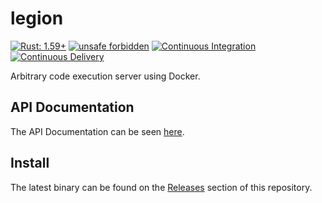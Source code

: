 # legion

[![Rust: 1.59+](https://img.shields.io/badge/rust-1.59+-93450a)](https://blog.rust-lang.org/2022/02/24/Rust-1.59.0.html)
[![unsafe forbidden](https://img.shields.io/badge/unsafe-forbidden-success.svg)](https://github.com/rust-secure-code/safety-dance/)
[![Continuous Integration](https://github.com/devtomio/legion/actions/workflows/ci.yml/badge.svg)](https://github.com/devtomio/legion/actions/workflows/ci.yml)
[![Continuous Delivery](https://github.com/devtomio/legion/actions/workflows/cd.yml/badge.svg)](https://github.com/devtomio/legion/actions/workflows/cd.yml)

Arbitrary code execution server using Docker.

## API Documentation

The API Documentation can be seen [here](https://legion-production.up.railway.app/docs).

## Install

The latest binary can be found on the [Releases](https://github.com/devtomio/legion/releases) section of this repository.

